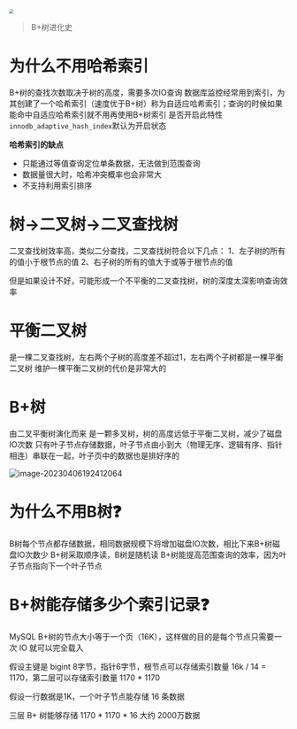 <img src="C:\backup\assets\image-20230919153202542.png" style="zoom: 50%;" />

> B+树进化史

# 为什么不用哈希索引

B+树的查找次数取决于树的高度，需要多次IO查询
数据库监控经常用到索引，为其创建了一个哈希索引（速度优于B+树）称为自适应哈希索引；查询的时候如果能命中自适应哈希索引就不用再使用B+树索引
是否开启此特性`innodb_adaptive_hash_index`默认为开启状态

**哈希索引的缺点**

- 只能通过等值查询定位单条数据，无法做到范围查询
- 数据量很大时，哈希冲突概率也会非常大
- 不支持利用索引排序

# 树→二叉树→二叉查找树

二叉查找树效率高，类似二分查找，二叉查找树符合以下几点：
1、左子树的所有的值小于根节点的值
2、右子树的所有的值大于或等于根节点的值

但是如果设计不好，可能形成一个不平衡的二叉查找树，树的深度太深影响查询效率

# 平衡二叉树

是一棵二叉查找树，左右两个子树的高度差不超过1，左右两个子树都是一棵平衡二叉树
维护一棵平衡二叉树的代价是非常大的

# B+树

由二叉平衡树演化而来
是一颗多叉树，树的高度远低于平衡二叉树，减少了磁盘IO次数
只有叶子节点存储数据，叶子节点由小到大（物理无序、逻辑有序、指针相连）串联在一起，叶子页中的数据也是排好序的

![image-20230406192412064](C:\backup\assets\image-20230406192412064.png)

# 为什么不用B树❓

B树每个节点都存储数据，相同数据规模下将增加磁盘IO次数，相比下来B+树磁盘IO次数少
B+树采取顺序读，B树是随机读
B+树能提高范围查询的效率，因为叶子节点指向下一个叶子节点

# B+树能存储多少个索引记录❓

MySQL B+树的节点大小等于一个页（16K），这样做的目的是每个节点只需要一次 IO 就可以完全载入

假设主键是 bigint 8字节，指针6字节，根节点可以存储索引数量 16k / 14 = 1170，第二层可以存储索引数量 1170 * 1170

假设一行数据是1K，一个叶子节点能存储 16 条数据

三层 B+ 树能够存储  1170 * 1170 * 16 大约 2000万数据